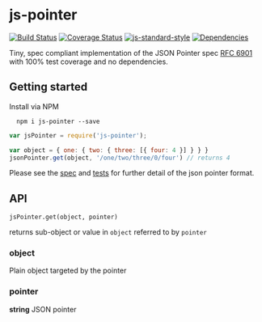 # js-pointer
[![Build Status](https://travis-ci.org/toboid/js-pointer.svg?branch=master)](https://travis-ci.org/toboid/js-pointer)
[![Coverage Status](https://coveralls.io/repos/github/toboid/js-pointer/badge.svg?branch=master)](https://coveralls.io/github/toboid/js-pointer?branch=master)
[![js-standard-style](https://img.shields.io/badge/code%20style-standard-brightgreen.svg?style=flat)](http://standardjs.com/)
[![Dependencies](https://david-dm.org/toboid/js-pointer.svg)](https://github.com/toboid/js-pointer/blob/master/package.json)


Tiny, spec compliant implementation of the JSON Pointer spec [RFC 6901](https://tools.ietf.org/html/rfc6901) with 100% test coverage and no dependencies.

## Getting started
Install via NPM
```
  npm i js-pointer --save
```

``` javascript
var jsPointer = require('js-pointer');

var object = { one: { two: { three: [{ four: 4 }] } } }
jsonPointer.get(object, '/one/two/three/0/four') // returns 4
```

Please see the [spec](https://tools.ietf.org/html/rfc6901) and [tests](https://github.com/toboid/js-pointer/blob/master/test/dereferencing-tests.js) for further detail of the json pointer format.

## API
`jsPointer.get(object, pointer)`

returns sub-object or value in `object` referred to by `pointer`

### object
Plain object targeted by the pointer

### pointer
**string** JSON pointer
